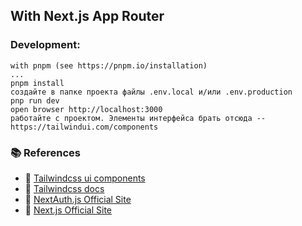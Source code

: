 
## With Next.js App Router

### Development: 
    with pnpm (see https://pnpm.io/installation)
    ...
    pnpm install
    создайте в папке проекта файлы .env.local и/или .env.production
    pnp run dev
    open browser http://localhost:3000
    работайте с проектом. Элементы интерфейса брать отсюда -- https://tailwindui.com/components

### 📚 References
- 🔗 [Tailwindcss ui components](https://tailwindui.com/components)
- 🔗 [Tailwindcss docs](https://tailwindcss.com/docs/utility-first)
- 🔗 [NextAuth.js Official Site](https://next-auth.js.org/)
- 🔗 [Next.js Official Site](https://nextjs.org/)
